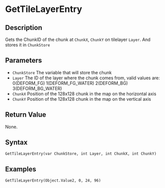 # GetTileLayerEntry

## Description
Gets the ChunkID of the chunk at `ChunkX`, `ChunkY` on tilelayer `Layer`. And stores it in `ChunkStore`

## Parameters
- `ChunkStore`
The variable that will store the chunk
- `Layer`
The ID of the layer where the chunk comes from, valid values are: 
    0(DEFORM_FG)
    1(DEFORM_FG_WATER)
    2(DEFORM_BG)
    3(DEFORM_BG_WATER)
- `ChunkX`
Position of the 128x128 chunk in the map on the horizontal axis
- `ChunkY`
Position of the 128x128 chunk in the map on the vertical axis

## Return Value
None.

## Syntax
```
GetTileLayerEntry(var ChunkStore, int Layer, int ChunkX, int ChunkY)
```

## Examples
```
GetTileLayerEntry(Object.Value2, 0, 24, 96)
```